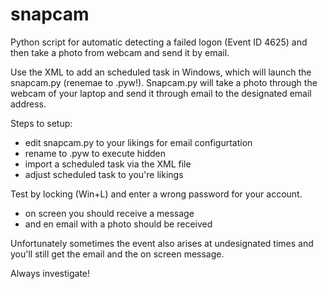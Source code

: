 # snapcam
Python script for automatic detecting a failed logon (Event ID 4625) and then take a photo from webcam and send it by email.

Use the XML to add an scheduled task in Windows, which will launch the snapcam.py (renemae to .pyw!).
Snapcam.py will take a photo through the webcam of your laptop and send it through email to the designated email address.

Steps to setup:

- edit snapcam.py to your likings for email configurtation
- rename to .pyw to execute hidden
- import a scheduled task via the XML file
- adjust scheduled task to you're likings

Test by locking (Win+L) and enter a wrong password for your account. 
- on screen you should receive a message
- and en email with a photo should be received

Unfortunately sometimes the event also arises at undesignated times and you'll still get the email and the on screen message. 

Always investigate!
